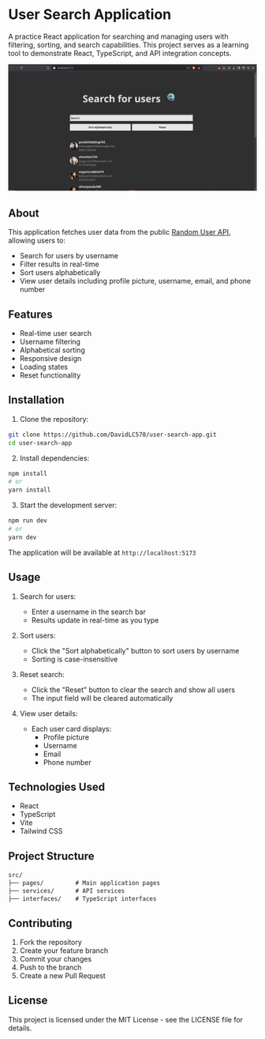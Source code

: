 # User Search Application

A practice React application for searching and managing users with filtering, sorting, and search capabilities. This project serves as a learning tool to demonstrate React, TypeScript, and API integration concepts.

![User Search Interface](./public/finduser.webp)

## About

This application fetches user data from the public [Random User API](https://randomuser.me/api/), allowing users to:
- Search for users by username
- Filter results in real-time
- Sort users alphabetically
- View user details including profile picture, username, email, and phone number

## Features

- Real-time user search
- Username filtering
- Alphabetical sorting
- Responsive design
- Loading states
- Reset functionality

## Installation

1. Clone the repository:
```bash
git clone https://github.com/DavidLC578/user-search-app.git 
cd user-search-app
```

2. Install dependencies:
```bash
npm install
# or
yarn install
```

3. Start the development server:
```bash
npm run dev
# or
yarn dev
```

The application will be available at `http://localhost:5173`

## Usage

1. Search for users:
   - Enter a username in the search bar
   - Results update in real-time as you type

2. Sort users:
   - Click the "Sort alphabetically" button to sort users by username
   - Sorting is case-insensitive

3. Reset search:
   - Click the "Reset" button to clear the search and show all users
   - The input field will be cleared automatically

4. View user details:
   - Each user card displays:
     - Profile picture
     - Username
     - Email
     - Phone number

## Technologies Used

- React
- TypeScript
- Vite
- Tailwind CSS

## Project Structure

```
src/
├── pages/         # Main application pages
├── services/      # API services
├── interfaces/    # TypeScript interfaces
```

## Contributing

1. Fork the repository
2. Create your feature branch
3. Commit your changes
4. Push to the branch
5. Create a new Pull Request

## License

This project is licensed under the MIT License - see the LICENSE file for details.
